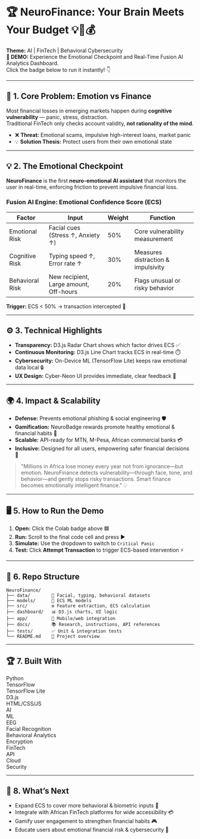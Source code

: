 # 🏆 NeuroFinance: Your Brain Meets Your Budget 💡🧠💰

**Theme:** AI | FinTech | Behavioral Cybersecurity  
**🚀 DEMO:** Experience the Emotional Checkpoint and Real-Time Fusion AI Analytics Dashboard.  
Click the badge below to run it instantly! 👇

---

## 🎯 1. Core Problem: Emotion vs Finance

Most financial losses in emerging markets happen during **cognitive vulnerability** — panic, stress, distraction.  
Traditional FinTech only checks account validity, **not rationality of the mind**.  

- ❌ **Threat:** Emotional scams, impulsive high-interest loans, market panic  
- 💡 **Solution Thesis:** Protect users from their own emotional state  

---

## 💡 2. The Emotional Checkpoint

**NeuroFinance** is the first **neuro-emotional AI assistant** that monitors the user in real-time, enforcing friction to prevent impulsive financial loss.  

### Fusion AI Engine: Emotional Confidence Score (ECS)

| Factor | Input | Weight | Function |
|--------|-------|--------|---------|
| Emotional Risk | Facial cues (Stress ↑, Anxiety ↑) | 50% | Core vulnerability measurement |
| Cognitive Risk | Typing speed ↑, Error rate ↑ | 30% | Measures distraction & impulsivity |
| Behavioral Risk | New recipient, Large amount, Off-hours | 20% | Flags unusual or risky behavior |

**Trigger:** ECS < 50% → transaction intercepted 🚨  

---

## ⚙️ 3. Technical Highlights

- **Transparency:** D3.js Radar Chart shows which factor drives ECS ✅  
- **Continuous Monitoring:** D3.js Line Chart tracks ECS in real-time ⏱️  
- **Cybersecurity:** On-Device ML (TensorFlow Lite) keeps raw emotional data local 🔒  
- **UX Design:** Cyber-Neon UI provides immediate, clear feedback 🌌  

---

## 🌍 4. Impact & Scalability

- **Defense:** Prevents emotional phishing & social engineering 🛡️  
- **Gamification:** NeuroBadge rewards promote healthy emotional & financial habits 🏅  
- **Scalable:** API-ready for MTN, M-Pesa, African commercial banks 💳  
- **Inclusive:** Designed for all users, empowering safer financial decisions 🌟  

> "Millions in Africa lose money every year not from ignorance—but emotion. NeuroFinance detects vulnerability—through face, tone, and behavior—and gently stops risky transactions. Smart finance becomes emotionally intelligent finance." 💡

---

## 🖥️ 5. How to Run the Demo

1. **Open:** Click the Colab badge above 🟦  
2. **Run:** Scroll to the final code cell and press ▶  
3. **Simulate:** Use the dropdown to switch to `Critical Panic`  
4. **Test:** Click **Attempt Transaction** to trigger ECS-based intervention ⚡  

---

## 📂 6. Repo Structure
```text
NeuroFinance/
├── data/        📁 Facial, typing, behavioral datasets
├── models/      🤖 ECS ML models
├── src/         ⚙️ Feature extraction, ECS calculation
├── dashboard/   📊 D3.js charts, UI logic
├── app/         📱 Mobile/web integration
├── docs/        📚 Research, instructions, API references
├── tests/       ✅ Unit & integration tests
└── README.md    📝 Project overview
```

---

## 🏆 7. Built With

Python  
TensorFlow  
TensorFlow Lite  
D3.js  
HTML/CSS/JS  
AI  
ML  
EEG  
Facial Recognition  
Behavioral Analytics  
Encryption  
FinTech  
API  
Cloud  
Security  

---

## 🌟 8. What’s Next

- Expand ECS to cover more behavioral & biometric inputs 🧠  
- Integrate with African FinTech platforms for wide accessibility 💳  
- Gamify user engagement to strengthen financial habits 🎮  
- Educate users about emotional financial risk & cybersecurity 🔐  
